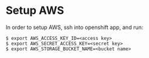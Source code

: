 Setup AWS
=========

In order to setup AWS, ssh into openshift app, and run:

```
$ export AWS_ACCESS_KEY_ID=<access key>
$ export AWS_SECRET_ACCESS_KEY=<secret key>
$ export AWS_STORAGE_BUCKET_NAME=<bucket name>
```